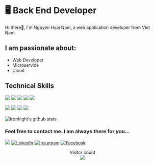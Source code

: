 # 🖥 Back End Developer

Hi there:wave:, I'm Nguyen Hoai Nam, a web application developer from Viet Nam.

## I am passionate about: 

- Web Developer
- Microservice
- Cloud

## Technical Skills 
<img src="https://img.shields.io/badge/HTML5-ff7851" /> <img src="https://img.shields.io/badge/CSS3-44b2fb" /> <img src="https://img.shields.io/badge/SCSS -FF0000" /> <img src="https://img.shields.io/badge/JavaScript -695f15" /> <img src="https://img.shields.io/badge/TypeScript -563d7c" />

<img src="https://img.shields.io/badge/MongoDB -FF0000" /> <img src="https://img.shields.io/badge/ExpressJS -1cc4b4" /> <img src="https://img.shields.io/badge/ReactJS -44b2fb" /> <img src="https://img.shields.io/badge/NodeJS -ff7b19" />
<br/>
<br/>
![Ironhight's github stats](https://github-readme-stats.vercel.app/api?username=ironhight&show_icons=true&theme=tokyonight)
### Feel free to contact me. I am always there for you...
<a href="#"><img src="https://img.shields.io/badge/🔽Download_My_CV-002366"/></a>
<a href="#"><img src="https://img.shields.io/badge/LinkedIn-%230077B5.svg?&style=flat-square&logo=linkedin&logoColor=white" alt="LinkedIn"></a>
<a href="#"><img src="https://img.shields.io/badge/Instagram-%23E4405F.svg?&style=flat-square&logo=instagram&logoColor=white" alt="Instagram"></a>
<a href="#"><img src="https://img.shields.io/badge/Facebook-%231877F2.svg?&style=flat-square&logo=facebook&logoColor=white" alt="Facebook"></a>

<p align="center"> 
  Visitor count
  <br/>
  <img src="https://profile-counter.glitch.me/ironhight/count.svg" />
</p>
